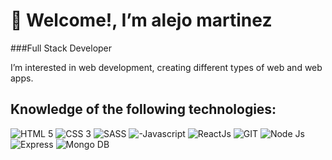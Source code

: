 # 👋 Welcome!, I’m alejo martinez

###Full Stack Developer

I’m interested in web development, creating different types of web and web apps.

##  Knowledge of the following technologies:

![HTML 5](https://user-images.githubusercontent.com/108308215/234669671-b2c7c173-def4-4cee-930e-7799b1f76e31.svg)
![CSS 3](https://user-images.githubusercontent.com/108308215/234669669-c546c267-2e6e-4610-ab04-058dbc077184.svg)
![SASS](https://user-images.githubusercontent.com/108308215/234669679-e38618ae-944f-4bfa-a28f-c3e27b2d2160.svg)
![-Javascript](https://user-images.githubusercontent.com/108308215/234669673-402ebf14-5a53-4f72-af22-36f7f5093cab.svg)
![ReactJs](https://user-images.githubusercontent.com/108308215/234669523-ce06a937-8c06-49eb-a1bb-c17f4d1d58e1.svg)
![GIT](https://user-images.githubusercontent.com/108308215/234669665-6eb594c5-6000-414c-9e82-0867d954f0e1.svg)
![Node Js](https://github.com/alejo-martinez/alejo-martinez/assets/108308215/cd86975e-2773-4b05-a630-c80880c20721)
![Express](https://github.com/alejo-martinez/alejo-martinez/assets/108308215/00b01d77-090d-4ca8-9da7-2acb1b31e168)
![Mongo DB](https://github.com/alejo-martinez/alejo-martinez/assets/108308215/3b48c3a9-3ec6-405d-bf99-9c204031095a)




<!---
alejo-martinez/alejo-martinez is a ✨ special ✨ repository because its `README.md` (this file) appears on your GitHub profile.
You can click the Preview link to take a look at your changes.
--->
